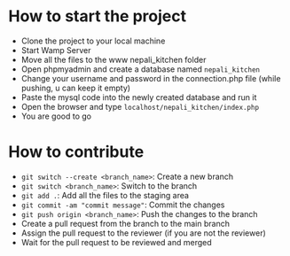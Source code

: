 # How to start the project
- Clone the project to your local machine
- Start Wamp Server
- Move all the files to the www nepali_kitchen folder
- Open phpmyadmin and create a database named `nepali_kitchen`
- Change your username and password in the connection.php file (while pushing, u can keep it empty)
- Paste the mysql code into the newly created database and run it
- Open the browser and type `localhost/nepali_kitchen/index.php`
- You are good to go

# How to contribute
- ``git switch --create <branch_name>``: Create a new branch
- ``git switch <branch_name>``: Switch to the branch
- ``git add .``: Add all the files to the staging area
- ``git commit -am "commit message"``: Commit the changes
- ``git push origin <branch_name>``: Push the changes to the branch
- Create a pull request from the branch to the main branch
- Assign the pull request to the reviewer (if you are not the reviewer)
- Wait for the pull request to be reviewed and merged
